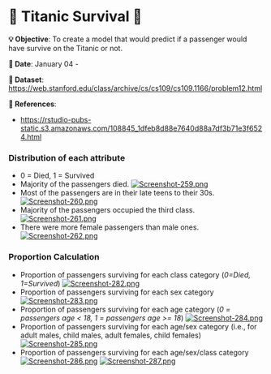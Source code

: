 # 🚢 Titanic Survival 🚢

**💡 Objective**: To create a model that would predict if a passenger would have survive on the Titanic or not.

**📅 Date**: January 04 - 

**🔢 Dataset**: https://web.stanford.edu/class/archive/cs/cs109/cs109.1166/problem12.html

**📜 References**:
- https://rstudio-pubs-static.s3.amazonaws.com/108845_1dfeb8d88e7640d88a7df3b71e3f6524.html

### Distribution of each attribute
* 0 = Died, 1 = Survived
* Majority of the passengers died.
[![Screenshot-259.png](https://i.postimg.cc/kgMhqjNc/Screenshot-259.png)](https://postimg.cc/YhVxxzsG)
* Most of the passengers are in their late teens to their 30s.
[![Screenshot-260.png](https://i.postimg.cc/52PK0wnM/Screenshot-260.png)](https://postimg.cc/jD743np8)
* Majority of the passengers occupied the third class.
[![Screenshot-261.png](https://i.postimg.cc/MH8d4tK1/Screenshot-261.png)](https://postimg.cc/XGQfBf5v)
* There were more female passengers than male ones.
[![Screenshot-262.png](https://i.postimg.cc/GtJq1YHV/Screenshot-262.png)](https://postimg.cc/n9rv4XKG)

### Proportion Calculation
* Proportion of passengers surviving for each class category (*0=Died, 1=Survived*)
[![Screenshot-282.png](https://i.postimg.cc/m2GkmqCV/Screenshot-282.png)](https://postimg.cc/yWv7dLfS)
* Proportion of passengers surviving for each sex category
[![Screenshot-283.png](https://i.postimg.cc/jdr6yM5Y/Screenshot-283.png)](https://postimg.cc/bd32hHkm)
* Proportion of passengers surviving for each age category (*0 = passengers age < 18, 1 = passengers age >= 18*)
[![Screenshot-284.png](https://i.postimg.cc/Bn717pq6/Screenshot-284.png)](https://postimg.cc/dhd1L8ZP)
* Proportion of passengers surviving for each age/sex category (i.e., for adult males, child males, adult females, child females)
[![Screenshot-285.png](https://i.postimg.cc/k5kRq5RP/Screenshot-285.png)](https://postimg.cc/3yFxZYZt)
* Proportion of passengers surviving for each age/sex/class category
[![Screenshot-286.png](https://i.postimg.cc/zvPrYy3n/Screenshot-286.png)](https://postimg.cc/PvZcmrWx)
[![Screenshot-287.png](https://i.postimg.cc/CMvYqQJz/Screenshot-287.png)](https://postimg.cc/z3R9mpsr)
